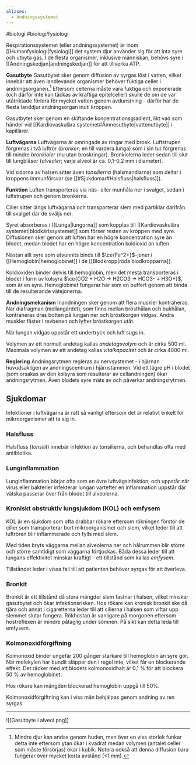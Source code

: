 ```yaml
---
aliases:
  - Andningssystemet
---
```

#biologi #biologi/fysiologi 

Respirationssystemet (eller andningssystemet) är inom [[Humanfysiologi|fysiologi]] det system djur använder sig för att inta syre och utbyta gas. I de flesta organismer, inklusive människan, behövs syre i [[Andningskedjan|andningskedjan]] för att tillverka ATP.

**Gasutbyte**
Gasutbytet sker genom diffusion av syrgas löst i vatten, vilket innebär att även landlevande organismer behöver fuktiga celler i andningsorganen.[^1] Eftersom cellerna måste vara fuktiga och exponerade (och därför inte kan täckas av kraftiga epitelceller) skulle de om de var utåtriktade förlora för mycket vatten genom avdunstning - därför har de flesta landdjur andningsorgan inuti kroppen.

Gasutbytet sker genom en skiftande koncentrationsgradient, likt vad som händer vid [[Kardiovaskulära systemet#Ämnesutbyte|vattenutbyte]] i kapillärer.

**Luftvägarna**
Luftvägarna är omringade av ringar med brosk. Luftstrupen förgrenas i två luftrör (*bronker*; en till vardera lunga) som i sin tur förgrenas till mindre *bronkioler* (nu utan broskringar). Bronkiolerna leder sedan till slut till lungblåsor (*alveoler*; varje alveol är ca. 0,1-0,2 mm i diameter).

Vid sidorna av halsen sitter även *tonsilierna* (halsmandlarna) som deltar i kroppens immunförsvar (se [[#Sjukdomar#Halsfluss|halsfluss]]).

**Funktion**
Luften transporteras via näs- eller munhåla ner i svalget, sedan i luftstrupen och genom bronkerna.

Cilier sitter längs luftvägarna och transporterar slem med partiklar därifrån till svalget där de sväljs ner.

Syret absorberas i [[Lunga|lungorna]] som kopplas till [[Kardiovaskulära systemet|blodkärlssystemet]] som förser resten av kroppen med syre. Diffusionen sker genom att luften har en högre koncentration syre än blodet, medan blodet har en högre koncentration koldioxid än luften.

Nästan allt syre som utvunnits binds till $\ce{Fe^2+}$-joner i [[Hemoglobin|hemoglobinet]] i de [[Blodkropp|röda blodkropparna]].

Koldioxiden binder delvis till hemoglobin, men det mesta transporteras i blodet i form av kolsyra $\ce{CO2 + H2O -> H2CO3 -> HCO3- + H3O+}$, som är en syra. Hemoglobinet fungerar här som en buffert genom att binda till de resulterande vätejonerna.

**Andningsmekanism**
Inandningen sker genom att flera muskler kontraheras. När diafragman (mellangärdet), som finns mellan brösthålan och bukhålan, kontraheras dras botten på lungan ner och bröstkorgen vidgas. Andra muskler fäster i revbenen och lyfter bröstkorgen utåt.

När lungan vidgas uppstår ett undertryck och luft sugs in.

Volymen av ett normalt andetag kallas *andetagsvolym* och är cirka 500 ml. Maximala volymen av ett andetag kallas *vitalkapacitet* och är cirka 4000 ml.

**Reglering**
Andningsrytmen regleras av nervsystemet - i hjärnan huvudsakligen av andningscentrum i hjärnstammen. Vid ett lägre pH i blodet (som orsakas av den kolsyra som resulterar av cellandningen) ökar andningsrytmen. Även blodets syre mäts av och påverkar andningsrytmen.


[^1]: Mindre djur kan andas genom huden, men över en viss storlek funkar detta inte eftersom ytan ökar i kvadrat medan volymen (antalet celler som måste försörjas) ökar i kubik. Notera också att denna diffusion bara fungerar över mycket korta avstånd (<1 mm).

## Sjukdomar
Infektioner i luftvägarna är rätt så vanligt eftersom det är relativt enkelt för mikroorganismer att ta sig in.
### Halsfluss
Halsfluss (*tonsilit*) innebär infektion av tonsilierna, och behandlas ofta med antibiotika.
### Lunginflammation
Lunginflammation börjar ofta som en övre luftvägsinfektion, och uppstår när virus eller bakterier infekterar lungan vartefter en inflammation uppstår där vätska passerar över från blodet till alveolerna.
### Kroniskt obstruktiv lungsjukdom (KOL) och emfysem
KOL är en sjukdom som ofta drabbar rökare eftersom rökningen förstör de cilier som transporterar bort mikroorganismer och slem, vilket leder till att luftrören blir inflammerade och fylls med slem.

Med tiden bryts väggarna mellan alveolerna ner och hålrummen blir större och större samtidigt som väggarna förtjockas. Båda dessa leder till att lungans effektivitet minskar kraftigt - ett tillstånd som kallas *emfysem*.

Tillståndet leder i vissa fall till att patienten behöver syrgas för att överleva.
### Bronkit
Bronkit är ett tillstånd då stora mängder slem fastnar i halsen, vilket minskar gasutbytet och ökar infektionsrisken. Hos rökare kan kronisk bronkit ske då tjära och annat i cigaretterna leder till att cilierna i halsen som viftar upp slemmet slutar fungera. Rökhostan är vanligare på morgonen eftersom hostreflexen är mindre påtaglig under sömnen. På sikt kan detta leda till emfysem.
### Kolmonoxidförgiftning
Kolmonoxid binder ungefär 200 gånger starkare till hemoglobin än syre gör. När molekylen har bundit släpper den i regel inte, vilket får en blockerande effekt. Det räcker med att blodets kolmonoxidhalt är 0,1 % för att blockera 50 % av hemoglobinet.

Hos rökare kan mängden blockerad hemoglobin uppgå till 50%.

Kolmonoxidförgiftning kan i viss mån behjälpas genom andning av ren syrgas.

---

![[Gasutbyte i alveol.png]]